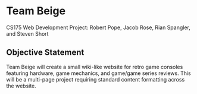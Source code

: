 # Team Beige

CS175 Web Development Project: Robert Pope, Jacob Rose, Rian Spangler, and Steven Short

## Objective Statement

Team Beige will create a small wiki-like website for retro game consoles featuring hardware, game mechanics, and game/game series reviews. This will be a multi-page project requiring standard content formatting across the website.
